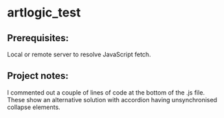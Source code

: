 # artlogic_test

## Prerequisites:
Local or remote server to resolve JavaScript fetch.

## Project notes:

I commented out a couple of lines of code at the bottom of the .js file. These show an alternative solution with accordion having unsynchronised collapse elements.  
